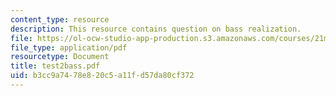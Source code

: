 ```yaml
---
content_type: resource
description: This resource contains question on bass realization.
file: https://ol-ocw-studio-app-production.s3.amazonaws.com/courses/21m-302-harmony-and-counterpoint-ii-spring-2005/b3cc9a7478e820c5a11fd57da80cf372_test2bass.pdf
file_type: application/pdf
resourcetype: Document
title: test2bass.pdf
uid: b3cc9a74-78e8-20c5-a11f-d57da80cf372
---
```

